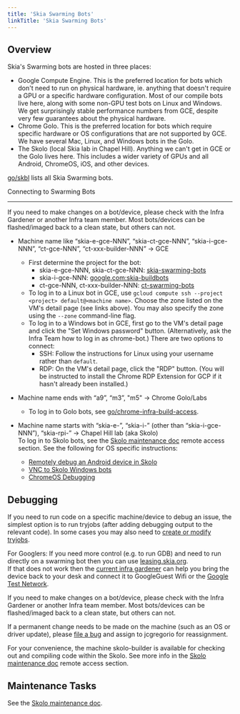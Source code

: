 ```yaml
---
title: 'Skia Swarming Bots'
linkTitle: 'Skia Swarming Bots'
---
```


## Overview

Skia's Swarming bots are hosted in three places:

- Google Compute Engine. This is the preferred location for bots which don't
  need to run on physical hardware, ie. anything that doesn't require a GPU or a
  specific hardware configuration. Most of our compile bots live here, along
  with some non-GPU test bots on Linux and Windows. We get surprisingly stable
  performance numbers from GCE, despite very few guarantees about the physical
  hardware.
- Chrome Golo. This is the preferred location for bots which require specific
  hardware or OS configurations that are not supported by GCE. We have several
  Mac, Linux, and Windows bots in the Golo.
- The Skolo (local Skia lab in Chapel Hill). Anything we can't get in GCE or the
  Golo lives here. This includes a wider variety of GPUs and all Android,
  ChromeOS, iOS, and other devices.

[go/skbl](https://goto.google.com/skbl) lists all Skia Swarming bots.

<a name="connecting-to-swarming-bots"></a> Connecting to Swarming Bots

---

If you need to make changes on a bot/device, please check with the Infra
Gardener or another Infra team member. Most bots/devices can be flashed/imaged
back to a clean state, but others can not.

- Machine name like “skia-e-gce-NNN”, “skia-ct-gce-NNN”, “skia-i-gce-NNN”,
  “ct-gce-NNN”, “ct-xxx-builder-NNN” -> GCE

  - First determine the project for the bot:
    - skia-e-gce-NNN, skia-ct-gce-NNN:
      [skia-swarming-bots](https://console.cloud.google.com/compute/instances?project=skia-swarming-bots)
    - skia-i-gce-NNN:
      [google.com:skia-buildbots](https://console.cloud.google.com/compute/instances?project=google.com:skia-buildbots)
    - ct-gce-NNN, ct-xxx-builder-NNN:
      [ct-swarming-bots](https://console.cloud.google.com/compute/instances?project=ct-swarming-bots)
  - To log in to a Linux bot in GCE, use
    `gcloud compute ssh --project <project> default@<machine name>`. Choose the
    zone listed on the VM's detail page (see links above). You may also specify
    the zone using the `--zone` command-line flag.
  - To log in to a Windows bot in GCE, first go to the VM's detail page and
    click the "Set Windows password" button. (Alternatively, ask the Infra Team
    how to log in as chrome-bot.) There are two options to connect:
    - SSH: Follow the instructions for Linux using your username rather than
      `default`.
    - RDP: On the VM's detail page, click the "RDP" button. (You will be
      instructed to install the Chrome RDP Extension for GCP if it hasn't
      already been installed.)

- Machine name ends with “a9”, “m3”, "m5" -> Chrome Golo/Labs

  - To log in to Golo bots, see
    [go/chrome-infra-build-access](https://goto.google.com/chrome-infra-build-access).

- Machine name starts with “skia-e-”, “skia-i-” (other than “skia-i-gce-NNN”),
  “skia-rpi-” -> Chapel Hill lab (aka Skolo)<br/> To log in to Skolo bots, see
  the [Skolo maintenance doc][remote access] remote access section. See the
  following for OS specific instructions:<br/>
  - [Remotely debug an Android device in Skolo][remotely debug android]
  - [VNC to Skolo Windows bots][vnc to skolo windows]
  - [ChromeOS Debugging][chromeos debugging]

## Debugging

If you need to run code on a specific machine/device to debug an issue, the
simplest option is to run tryjobs (after adding debugging output to the relevant
code). In some cases you may also need to
[create or modify tryjobs](../automated_testing#adding-new-jobs).

For Googlers: If you need more control (e.g. to run GDB) and need to run
directly on a swarming bot then you can use
[leasing.skia.org](https://leasing.skia.org).<br/> If that does not work then
the [current infra gardener][current infra gardener] can help you bring the
device back to your desk and connect it to GoogleGuest Wifi or the
[Google Test Network](http://go/gtn-criteria).

If you need to make changes on a bot/device, please check with the Infra
Gardener or another Infra team member. Most bots/devices can be flashed/imaged
back to a clean state, but others can not.

If a permanent change needs to be made on the machine (such as an OS or driver
update), please [file a bug][infra bug] and assign to jcgregorio for
reassignment.

For your convenience, the machine skolo-builder is available for checking out
and compiling code within the Skolo. See more info in the [Skolo maintenance
doc][remote access] remote access section.

[current infra gardener]:
  https://rotations.corp.google.com/rotation/4617277386260480
[remote access]:
  https://docs.google.com/document/d/1zTR1YtrIFBo-fRWgbUgvJNVJ-s_4_sNjTrHIoX2vulo/edit#heading=h.v77cmwbwc5la
[infra bug]:
  https://bugs.chromium.org/p/skia/issues/entry?template=Infrastructure+Bug
[remotely debug android]:
  https://docs.google.com/document/d/1nxn7TobfaLNNfhSTiwstOnjV0jCxYUI1uwW0T_V7BYg/
[vnc to skolo windows]:
  https://docs.google.com/document/d/1zTR1YtrIFBo-fRWgbUgvJNVJ-s_4_sNjTrHIoX2vulo/edit#heading=h.7cqd856ft0s
[chromeos debugging]:
  https://docs.google.com/document/d/1yJ2LLfLzV6pXKjiameid1LHEz1mj71Ob4wySIYxlBdw/edit#heading=h.9arg79l59xrf

## Maintenance Tasks

See the [Skolo maintenance doc][skolo maintenance].

[skolo maintenance]:
  https://docs.google.com/document/d/1zTR1YtrIFBo-fRWgbUgvJNVJ-s_4_sNjTrHIoX2vulo/edit
